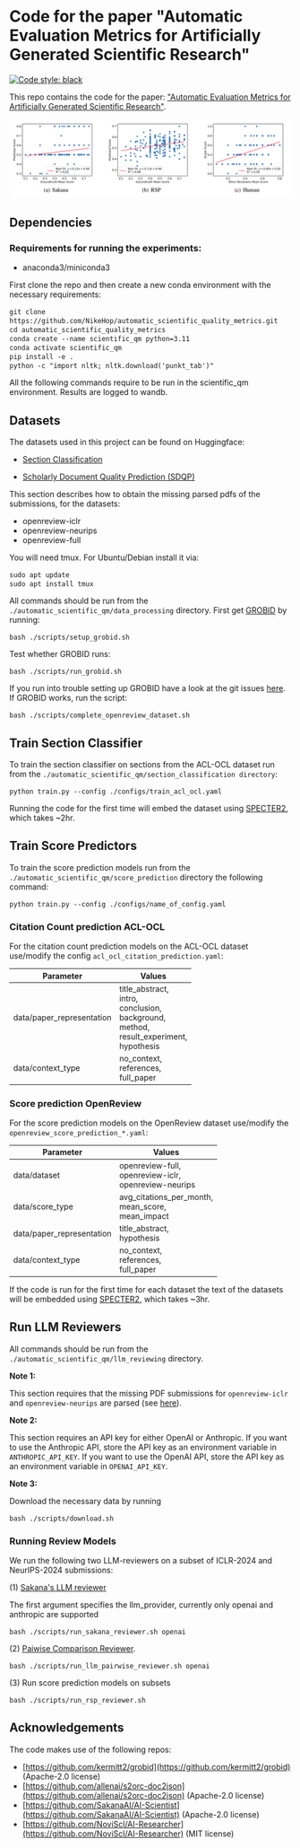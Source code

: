 # Code for the paper "Automatic Evaluation Metrics for Artificially Generated Scientific Research"

[![Code style: black](https://img.shields.io/badge/code%20style-black-000000.svg)](https://github.com/psf/black)

This repo contains the code for the paper: ["Automatic Evaluation Metrics for Artificially Generated Scientific Research"]().

![Reviewer Performance](./assets/reviewer_performance.png)

## Dependencies

### Requirements for running the experiments:

* anaconda3/miniconda3

First clone the repo and then create a new conda environment with the necessary requirements:

```
git clone https://github.com/NikeHop/automatic_scientific_quality_metrics.git
cd automatic_scientific_quality_metrics
conda create --name scientific_qm python=3.11
conda activate scientific_qm
pip install -e .
python -c "import nltk; nltk.download('punkt_tab')"
```

All the following commands require to be run in the scientific_qm environment. Results are logged to wandb.

## Datasets


The datasets used in this project can be found on Huggingface:

* [Section Classification](https://huggingface.co/datasets/nhop/academic-section-classification)

* [Scholarly Document Quality Prediction (SDQP)](https://huggingface.co/datasets/nhop/scientific-quality-score-prediction)


This section describes how to obtain the missing parsed pdfs of the submissions, for the datasets:

* openreview-iclr
* openreview-neurips
* openreview-full

You will need tmux. For Ubuntu/Debian install it via:

```
sudo apt update
sudo apt install tmux
```

All commands should be run from the `./automatic_scientific_qm/data_processing` directory. First get [GROBID](https://github.com/kermitt2/grobid) by running:

```
bash ./scripts/setup_grobid.sh
```

Test whether GROBID runs:

```
bash ./scripts/run_grobid.sh
```

If you run into trouble setting up GROBID have a look at the git issues [here](https://github.com/allenai/s2orc-doc2json). If GROBID works, run the script:

```
bash ./scripts/complete_openreview_dataset.sh
```

## Train Section Classifier

To train the section classifier on sections from the ACL-OCL dataset run from the `./automatic_scientific_qm/section_classification directory`:

```
python train.py --config ./configs/train_acl_ocl.yaml
```

Running the code for the first time will embed the dataset using [SPECTER2](https://huggingface.co/allenai/specter2), which takes ~2hr.  

## Train Score Predictors

To train the score prediction models run from the `./automatic_scientific_qm/score_prediction` directory the following command:

```
python train.py --config ./configs/name_of_config.yaml
```

### Citation Count prediction ACL-OCL
For the citation count prediction models on the ACL-OCL dataset use/modify the config `acl_ocl_citation_prediction.yaml`:


| Parameter | Values | 
|-----------|------|
|data/paper_representation | title_abstract, <br> intro, <br> conclusion, <br> background, <br> method, <br> result_experiment, <br> hypothesis |
|data/context_type| no_context, <br> references, <br> full_paper|


### Score prediction OpenReview

For the score prediction models on the OpenReview dataset use/modify the `openreview_score_prediction_*.yaml`:

| Parameter | Values | 
|-----------|------|
|data/dataset | openreview-full, <br> openreview-iclr, <br> openreview-neurips 
|data/score_type | avg_citations_per_month, <br> mean_score, <br> mean_impact  |
|data/paper_representation | title_abstract,<br> hypothesis |
|data/context_type| no_context, <br> references, <br> full_paper|


If the code is run for the first time for each dataset the text of the datasets will be embedded using [SPECTER2](https://huggingface.co/allenai/specter2), which takes ~3hr. 

## Run LLM Reviewers  

All commands should be run from the `./automatic_scientific_qm/llm_reviewing` directory.

**Note 1:** 

This section requires that the missing PDF submissions for `openreview-iclr` and `openreview-neurips` are parsed (see [here](#datasets)). 

**Note 2:** 

This section requires an API key for either OpenAI or Anthropic. If you want to use the Anthropic API, store the API key as an environment variable in `ANTHROPIC_API_KEY`. If you want to use the OpenAI API, store the API key as an environment variable in
`OPENAI_API_KEY`.

**Note 3:** 

Download the necessary data by running

```
bash ./scripts/download.sh
```

### Running Review Models
We run the following two LLM-reviewers on a subset of ICLR-2024 and NeurIPS-2024 submissions:

(1) [Sakana's LLM reviewer](https://arxiv.org/abs/2408.06292) 

The first argument specifies the llm_provider, currently only openai and anthropic are supported

```
bash ./scripts/run_sakana_reviewer.sh openai
```


(2) [Paiwise Comparison Reviewer](https://arxiv.org/abs/2409.04109).

```
bash ./scripts/run_llm_pairwise_reviewer.sh openai
```

(3) Run score prediction models on subsets 

```
bash ./scripts/run_rsp_reviewer.sh
```

## Acknowledgements

The code makes use of the following repos:

* [https://github.com/kermitt2/grobid](https://github.com/kermitt2/grobid) (Apache-2.0 license)
* [https://github.com/allenai/s2orc-doc2json](https://github.com/allenai/s2orc-doc2json) (Apache-2.0 license)
* [https://github.com/SakanaAI/AI-Scientist](https://github.com/SakanaAI/AI-Scientist) (Apache-2.0 license)
* [https://github.com/NoviScl/AI-Researcher](https://github.com/NoviScl/AI-Researcher) (MIT license)
